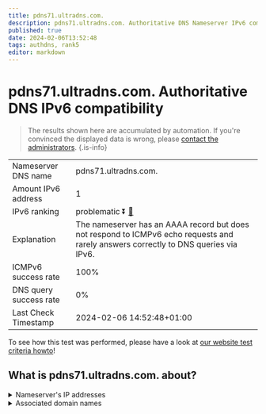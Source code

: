 ```yaml
---
title: pdns71.ultradns.com.
description: pdns71.ultradns.com. Authoritative DNS Nameserver IPv6 compatibility
published: true
date: 2024-02-06T13:52:48
tags: authdns, rank5
editor: markdown
---
```


# pdns71.ultradns.com. Authoritative DNS IPv6 compatibility

> The results shown here are accumulated by automation. If you're convinced the displayed data is wrong, please [contact the administrators](/howto/chat). 
{.is-info}




|   |   |
| - | - |
| Nameserver DNS name | pdns71.ultradns.com.
| Amount IPv6 address | 1
| IPv6 ranking | problematic :arrow_double_down: [🔗](/howto/ranking) |
| Explanation | The nameserver has an AAAA record but does not respond to ICMPv6 echo requests and rarely answers correctly to DNS queries via IPv6. |
| ICMPv6 success rate | 100%|
| DNS query success rate | 0% |
| Last Check Timestamp | 2024-02-06 14:52:48+01:00 |

To see how this test was performed, please have a look at [our website test criteria howto](/howto/testcriteria/authdns)!


## What is pdns71.ultradns.com. about?




<details>
<summary>Nameserver's IP addresses</summary>

2001:502:f3ff::6b

</details>



<details>
<summary>Associated domain names</summary>

www.sonycrackle.com

</details>
